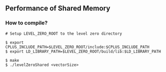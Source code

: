 ## Performance of Shared Memory

### How to compile?

```
# Setup LEVEL_ZERO_ROOT to the level zero directory

$ export CPLUS_INCLUDE_PATH=$LEVEL_ZERO_ROOT/include:$CPLUS_INCLUDE_PATH
$ export LD_LIBRARY_PATH=$LEVEL_ZERO_ROOT/build/lib:$LD_LIBRARY_PATH 

$ make 
$ ./levelZeroShared <vectorSize>
```
